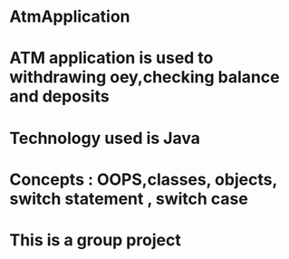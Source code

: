 # AtmApplication
# ATM application is used to withdrawing oey,checking balance and deposits
# Technology used is Java
# Concepts : OOPS,classes, objects, switch statement , switch case 
# This is a group project
